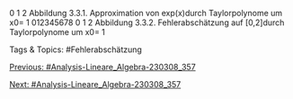 0 1 2
Abbildung 3.3.1. Approximation von exp(x)durch Taylorpolynome um x0= 1
012345678
0 1 2
Abbildung 3.3.2. Fehlerabschätzung auf [0,2]durch Taylorpolynome um x0= 1

   Tags & Topics:
   #Fehlerabschätzung

[Previous: #Analysis-Lineare_Algebra-230308_357](Analysis-Lineare_Algebra-230308_357.md)

[Next: #Analysis-Lineare_Algebra-230308_357](Analysis-Lineare_Algebra-230308_357.md)